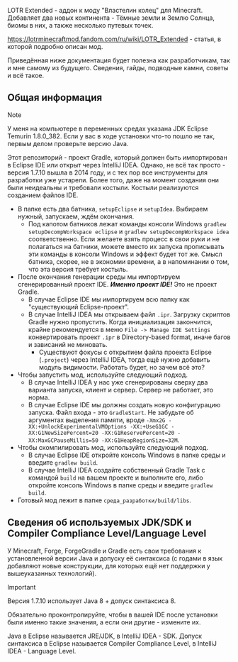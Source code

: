 LOTR Extended - аддон к моду "Властелин колец" для Minecraft. Добавляет два новых континента - Тёмные земли и Землю Солнца, биомы в них, а также несколько путевых точек.

https://lotrminecraftmod.fandom.com/ru/wiki/LOTR_Extended - статья, в которой подробно описан мод.

Приведённая ниже документация будет полезна как разработчикам, так и мне самому из будущего. Сведения, гайды, подводные камни, советы и всё такое. 

<h2> Общая информация </h2>

> [!NOTE]
> У меня на компьютере в переменных средах указана JDK Eclipse Temurin 1.8.0_382. Если у вас в ходе установки что-то пошло не так, первым делом проверьте версию Java.

Этот репозиторий - проект Gradle, который должен быть импортирован в Eclipse IDE или открыт через IntelliJ IDEA. Однако, не всё так просто - версия 1.7.10 вышла в 2014 году, и с тех пор все инструменты для разработки уже устарели. Более того, даже на момент создания они были неидеальны и требовали костыли. Костыли реализуются созданием файлов IDE.

* В папке есть два батника, `setupEclipse` и `setupIdea`. Выбираем нужный, запускаем, ждём окончания.
  * Под капотом батников лежат команды консоли Windows `gradlew setupDecompWorkspace eclipse` и `gradlew setupDecompWorkspace idea` соответственно. Если желаете взять процесс в свои руки и не полагаться на батники, можете вместо их запуска прописывать эти команды в консоли Windows и эффект будет тот же. Смысл батника, скорее, не в экономии времени, а в напоминании о том, что эта версия требует костыль.
* После окончания генерации среды мы импортируем сгенерированный проект IDE. ***Именно проект IDE!*** Это не проект Gradle.
  * В случае Eclipse IDE мы импортируем всю папку как "существующий Eclipse-проект".
  * В случае IntelliJ IDEA мы открываем файл `.ipr`. Загрузку скриптов Gradle нужно пропустить. Когда инициализация закончится, крайне рекомендуется в меню `File -> Manage IDE Settings` конвертировать проект `.ipr` в Directory-based format, иначе багов и зависаний не миновать.
    * Существуют фокусы с открытием файла проекта Eclipse (`.project`) через IntelliJ IDEA, тогда ещё нужно добавить модуль видимости. Работать будет, но зачем всё это?
* Чтобы запустить мод, используйте следующий подход.
  * В случае IntelliJ IDEA у нас уже сгенерированы сверху два варианта запуска, клиент и сервер. Сервер не работает, это норма.
  * В случае Eclipse IDE мы должны создать новую конфигурацию запуска. Файл входа - это `GradleStart`. Не забудьте об аргументах выделения памяти, вроде `-Xmx2G -XX:+UnlockExperimentalVMOptions -XX:+UseG1GC -XX:G1NewSizePercent=20 -XX:G1ReservePercent=20 -XX:MaxGCPauseMillis=50 -XX:G1HeapRegionSize=32M`.
* Чтобы скомпилировать мод, используйте следующий подход.
  * В случае Eclipse IDE откройте консоль Windows в папке среды и введите `gradlew build`.
  * В случае IntelliJ IDEA создайте собственный Gradle Task с командой `build` на вашем проекте и выполните его, либо откройте консоль Windows в папке среды и введите `gradlew build`.
* Готовый мод лежит в папке `среда_разработки/build/libs`.

<h2> Сведения об используемых JDK/SDK и Compiler Compliance Level/Language Level </h2>

У Minecraft, Forge, ForgeGradle и Gradle есть свои требования к установленной версии Java и допуску её синтаксиса (с годами в язык добавляют новые конструкции, для которых ещё нет поддержки у вышеуказанных технологий).

> [!IMPORTANT]
> Версия 1.7.10 использует Java 8 + допуск синтаксиса 8.

Обязательно проконтролируйте, чтобы в вашей IDE после установки были именно такие значения, а если они другие - измените их.

Java в Eclipse называется JRE/JDK, в IntelliJ IDEA - SDK. Допуск синтаксиса в Eclipse называется Compiler Compliance Level, в IntelliJ IDEA - Language Level.
